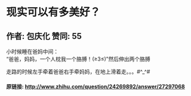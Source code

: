 # 现实可以有多美好？
## 作者: 包庆化  赞同: 55
小时候睡在爸妈中间：  
“爸爸，妈妈，一个人枕我一个胳膊！(≥3≤)”然后伸出两个胳膊  
  
走路的时候左手牵着爸爸右手牵妈妈，在地上滑着走。。。#^_^#

#### 原链接: http://www.zhihu.com/question/24269892/answer/27297068